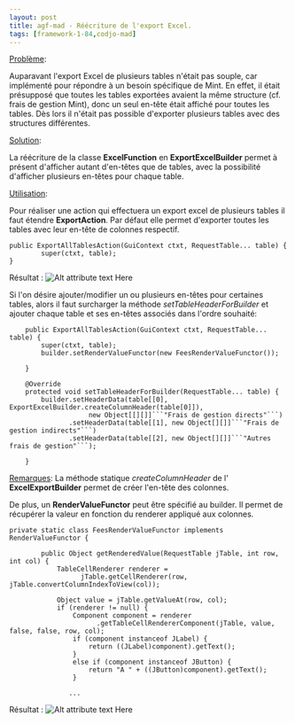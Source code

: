 ```yaml
---
layout: post
title: agf-mad - Réécriture de l'export Excel.
tags: [framework-1-84,codjo-mad]
---
```

<u>Problème</u>:

Auparavant l'export Excel de plusieurs tables n'était pas souple, car implémenté pour répondre à un besoin spécifique de Mint.
En effet, il était présupposé que toutes les tables exportées avaient la même structure (cf. frais de gestion Mint), donc un seul en-tête était affiché pour toutes les tables.
Dès lors il n'était pas possible d'exporter plusieurs tables avec des structures différentes.

<u>Solution</u>:

La réécriture de la classe **ExcelFunction** en **ExportExcelBuilder** permet à présent d'afficher autant d'en-têtes que de tables, avec la possibilité d'afficher plusieurs en-têtes pour chaque table.

<u>Utilisation</u>:

Pour réaliser une action qui effectuera un export excel de plusieurs tables il faut étendre **ExportAction**.
Par défaut elle permet d'exporter toutes les tables avec leur en-tête de colonnes respectif.
```
public ExportAllTablesAction(GuiContext ctxt, RequestTable... table) {
        super(ctxt, table);
}
```
Résultat :
![Alt attribute text Here](attachments/exportExcelMultiTable.jpg)

Si l'on désire ajouter/modifier un ou plusieurs en-têtes pour certaines tables, alors il faut surcharger la méthode _setTableHeaderForBuilder_ et ajouter chaque table et ses en-têtes associés dans l'ordre souhaité:
```
    public ExportAllTablesAction(GuiContext ctxt, RequestTable... table) {
        super(ctxt, table);
        builder.setRenderValueFunctor(new FeesRenderValueFunctor());

    }

    @Override
    protected void setTableHeaderForBuilder(RequestTable... table) {
        builder.setHeaderData(table[[0], ExportExcelBuilder.createColumnHeader(table[0]]),
                    new Object[[][]]```"Frais de gestion directs"```)
               .setHeaderData(table[[1], new Object[][]]```"Frais de gestion indirects"```)
               .setHeaderData(table[[2], new Object[][]]```"Autres frais de gestion"```);

    }
```

<u>Remarques</u>:
La méthode statique _createColumnHeader_ de l' **ExcelExportBuilder** permet de créer l'en-tête des colonnes.

De plus, un **RenderValueFunctor** peut être spécifié au builder.
Il permet de récupérer la valeur en fonction du renderer appliqué aux colonnes.
```
private static class FeesRenderValueFunctor implements RenderValueFunctor {

        public Object getRenderedValue(RequestTable jTable, int row, int col) {
            TableCellRenderer renderer =
                  jTable.getCellRenderer(row, jTable.convertColumnIndexToView(col));

            Object value = jTable.getValueAt(row, col);
            if (renderer != null) {
                Component component = renderer
                      .getTableCellRendererComponent(jTable, value, false, false, row, col);
                if (component instanceof JLabel) {
                    return ((JLabel)component).getText();
                }
                else if (component instanceof JButton) {
                    return "A " + ((JButton)component).getText();
                }

               ...
```

Résultat :
![Alt attribute text Here](attachments/exportExcelMultiTable_custom.jpg)
